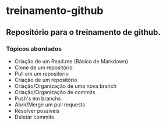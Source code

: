 # treinamento-github
## Repositório para o treinamento de github.
### Tópicos abordados

* Criação de um Read.me (Básico de Markdown)
* Clone de um repositório
* Pull em um repositório
* Criação de um repositório
* Criação/Organização de uma nova branch
* Criação/Organização de commits
* Push's em branchs
* Abrir/Merge um pull requests
* Resolver possíveis
* Deletar commits
